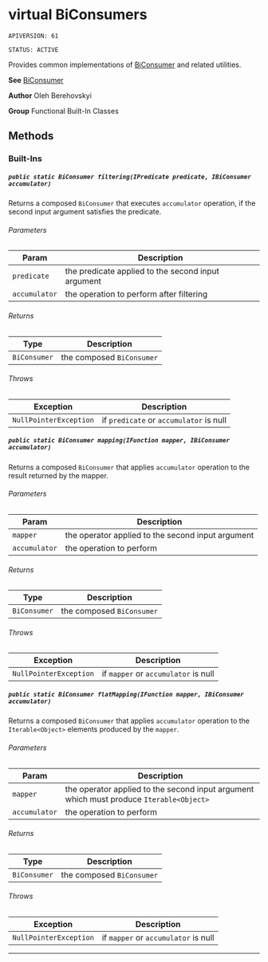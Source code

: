 # virtual BiConsumers

`APIVERSION: 61`

`STATUS: ACTIVE`

Provides common implementations of [BiConsumer](/docs/Functional-Abstract-Classes/BiConsumer.md)
and related utilities.


**See** [BiConsumer](/docs/Functional-Abstract-Classes/BiConsumer.md)


**Author** Oleh Berehovskyi


**Group** Functional Built-In Classes

## Methods
### Built-Ins
##### `public static BiConsumer filtering(IPredicate predicate, IBiConsumer accumulator)`

Returns a composed `BiConsumer` that executes `accumulator` operation, if the second input argument satisfies the predicate.

###### Parameters

|Param|Description|
|---|---|
|`predicate`|the predicate applied to the second input argument|
|`accumulator`|the operation to perform after filtering|

###### Returns

|Type|Description|
|---|---|
|`BiConsumer`|the composed `BiConsumer`|

###### Throws

|Exception|Description|
|---|---|
|`NullPointerException`|if `predicate` or `accumulator` is null|

##### `public static BiConsumer mapping(IFunction mapper, IBiConsumer accumulator)`

Returns a composed `BiConsumer` that applies `accumulator` operation to the result returned by the mapper.

###### Parameters

|Param|Description|
|---|---|
|`mapper`|the operator applied to the second input argument|
|`accumulator`|the operation to perform|

###### Returns

|Type|Description|
|---|---|
|`BiConsumer`|the composed `BiConsumer`|

###### Throws

|Exception|Description|
|---|---|
|`NullPointerException`|if `mapper` or `accumulator` is null|

##### `public static BiConsumer flatMapping(IFunction mapper, IBiConsumer accumulator)`

Returns a composed `BiConsumer` that applies `accumulator` operation to the `Iterable<Object>` elements produced by the `mapper`.

###### Parameters

|Param|Description|
|---|---|
|`mapper`|the operator applied to the second input argument which must produce `Iterable<Object>`|
|`accumulator`|the operation to perform|

###### Returns

|Type|Description|
|---|---|
|`BiConsumer`|the composed `BiConsumer`|

###### Throws

|Exception|Description|
|---|---|
|`NullPointerException`|if `mapper` or `accumulator` is null|

---
